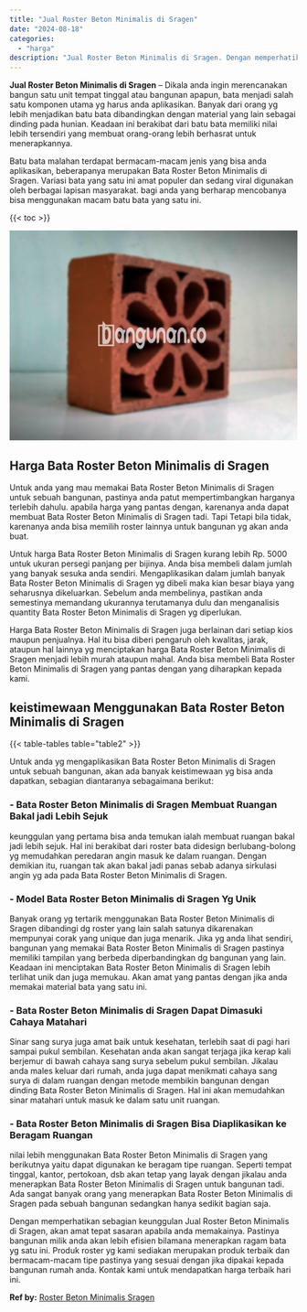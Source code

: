 ```yaml
---
title: "Jual Roster Beton Minimalis di Sragen"
date: "2024-08-18"
categories: 
  - "harga"
description: "Jual Roster Beton Minimalis di Sragen. Dengan memperhatikan sebagian keunggulan Jual Roster Beton Minimalis di Sragen, akan amat tepat sasaran apabila anda m..."
---
```


**Jual Roster Beton Minimalis di Sragen** – Dikala anda ingin merencanakan bangun satu unit tempat tinggal atau bangunan apapun, bata menjadi salah satu komponen utama yg harus anda aplikasikan. Banyak dari orang yg lebih menjadikan batu bata dibandingkan dengan material yang lain sebagai dinding pada hunian. Keadaan ini berakibat dari batu bata memiliki nilai lebih tersendiri yang membuat orang-orang lebih berhasrat untuk menerapkannya.

Batu bata malahan terdapat bermacam-macam jenis yang bisa anda aplikasikan, beberapanya merupakan Bata Roster Beton Minimalis di Sragen. Variasi bata yang satu ini amat populer dan sedang viral digunakan oleh berbagai lapisan masyarakat. bagi anda yang berharap mencobanya bisa menggunakan macam batu bata yang satu ini.

{{< toc >}}

![Jual Roster Beton Minimalis di Sragen](/images/bata-roster-minimalis-27.png)

## Harga Bata Roster Beton Minimalis di Sragen

Untuk anda yang mau memakai Bata Roster Beton Minimalis di Sragen untuk sebuah bangunan, pastinya anda patut mempertimbangkan harganya terlebih dahulu. apabila harga yang pantas dengan, karenanya anda dapat membuat Bata Roster Beton Minimalis di Sragen tadi. Tapi Tetapi bila tidak, karenanya anda bisa memilih roster lainnya untuk bangunan yg akan anda buat.

Untuk harga Bata Roster Beton Minimalis di Sragen kurang lebih Rp. 5000 untuk ukuran persegi panjang per bijinya. Anda bisa membeli dalam jumlah yang banyak sesuka anda sendiri. Mengaplikasikan dalam jumlah banyak Bata Roster Beton Minimalis di Sragen yg dibeli maka kian besar biaya yang seharusnya dikeluarkan. Sebelum anda membelinya, pastikan anda semestinya memandang ukurannya terutamanya dulu dan menganalisis quantity Bata Roster Beton Minimalis di Sragen yg diperlukan.

Harga Bata Roster Beton Minimalis di Sragen juga berlainan dari setiap kios maupun penjualnya. Hal itu bisa diberi pengaruh oleh kwalitas, jarak, ataupun hal lainnya yg menciptakan harga Bata Roster Beton Minimalis di Sragen menjadi lebih murah ataupun mahal. Anda bisa membeli Bata Roster Beton Minimalis di Sragen yang pantas dengan yang diharapkan kepada kami.

## keistimewaan Menggunakan Bata Roster Beton Minimalis di Sragen

{{< table-tables table="table2" >}}

Untuk anda yg mengaplikasikan Bata Roster Beton Minimalis di Sragen untuk sebuah bangunan, akan ada banyak keistimewaan yg bisa anda dapatkan, sebagian diantaranya sebagaimana berikut:

### \- Bata Roster Beton Minimalis di Sragen Membuat Ruangan Bakal jadi Lebih Sejuk

keunggulan yang pertama bisa anda temukan ialah membuat ruangan bakal jadi lebih sejuk. Hal ini berakibat dari roster bata didesign berlubang-bolong yg memudahkan peredaran angin masuk ke dalam ruangan. Dengan demikian itu, ruangan tak akan bakal jadi panas sebab adanya sirkulasi angin yg ada pada Bata Roster Beton Minimalis di Sragen.

### \- Model Bata Roster Beton Minimalis di Sragen Yg Unik

Banyak orang yg tertarik menggunakan Bata Roster Beton Minimalis di Sragen dibandingi dg roster yang lain salah satunya dikarenakan mempunyai corak yang unique dan juga menarik. Jika yg anda lihat sendiri, bangunan yang memakai Bata Roster Beton Minimalis di Sragen pastinya memiliki tampilan yang berbeda diperbandingkan dg bangunan yang lain. Keadaan ini menciptakan Bata Roster Beton Minimalis di Sragen lebih terlihat unik dan juga memukau. Akan amat yang pantas dengan jika anda memakai material bata yang satu ini.

### \- Bata Roster Beton Minimalis di Sragen Dapat Dimasuki Cahaya Matahari

Sinar sang surya juga amat baik untuk kesehatan, terlebih saat di pagi hari sampai pukul sembilan. Kesehatan anda akan sangat terjaga jika kerap kali berjemur di bawah cahaya sang surya sebelum pukul sembilan. Jikalau anda males keluar dari rumah, anda juga dapat menikmati cahaya sang surya di dalam ruangan dengan metode membikin bangunan dengan dinding Bata Roster Beton Minimalis di Sragen. Hal ini akan memudahkan sinar matahari untuk masuk ke dalam satu unit ruangan.

### \- Bata Roster Beton Minimalis di Sragen Bisa Diaplikasikan ke Beragam Ruangan

nilai lebih menggunakan Bata Roster Beton Minimalis di Sragen yang berikutnya yaitu dapat digunakan ke beragam tipe ruangan. Seperti tempat tinggal, kantor, pertokoan, dsb akan tetap yang layak dengan jikalau anda menerapkan Bata Roster Beton Minimalis di Sragen untuk bangunan tadi. Ada sangat banyak orang yang menerapkan Bata Roster Beton Minimalis di Sragen pada sebuah bangunan sedangkan hanya sedikit bagian saja.

Dengan memperhatikan sebagian keunggulan Jual Roster Beton Minimalis di Sragen, akan amat tepat sasaran apabila anda memakainya. Pastinya bangunan milik anda akan lebih efisien bilamana menerapkan ragam bata yg satu ini. Produk roster yg kami sediakan merupakan produk terbaik dan bermacam-macam tipe pastinya yang sesuai dengan jika dipakai kepada bangunan rumah anda. Kontak kami untuk mendapatkan harga terbaik hari ini.

**Ref by:** [Roster Beton Minimalis Sragen](https://id.wikipedia.org/wiki/Roster)

